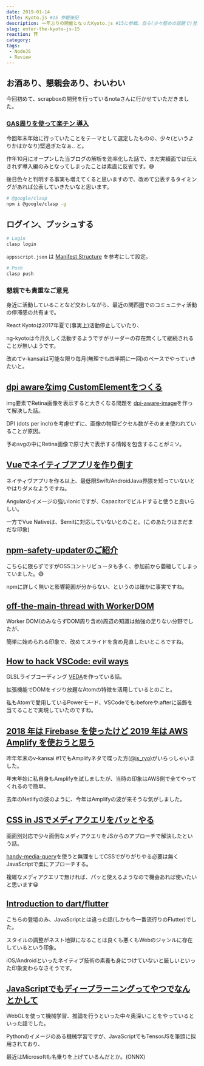 ```yaml
---
date: 2019-01-14
title: Kyoto.js #15 参戦後記
description: 一年ぶりの開催となったKyoto.js #15に参戦。自ら(少々堅めの話題で)登壇も行いました。遅ればせながらその振り返りを行います。
slug: enter-the-kyoto-js-15
reaction: ⛩
category: 
tags: 
 - NodeJS
 - Review
---
```


## お酒あり、懇親会あり、わいわい

今回初めて、scrapboxの開発を行っているnotaさんに行かせていただきました。

### [GAS周りを使って楽チン 導入](https://jiyuujin.github.io/introduction-to-gas/)

今回年末年始に行っていたことをテーマとして選定したものの、少々(というよりかはかなり)堅過ぎたなぁ.. と。

作年10月にオープンした当ブログの解析を効率化した話で、まだ実績面では伝えきれず導入編のみとなってしまったことは素直に反省です。😅

後日色々と判明する事実も増えてくると思いますので、改めて公表するタイミングがあれば公表していきたいなと思います。

```bash
# @google/clasp
npm i @google/clasp -g
```

## ログイン、プッシュする

```bash
# Login
clasp login
```

`appsscript.json` は [Manifest Structure](https://developers.google.com/apps-script/concepts/manifests#manifest_structurehttps://developers.google.com/apps-script/concepts/manifests#manifest_structure) を参考にして設定。

```bash
# Push
clasp push
```

### 懇親でも貴重なご意見

身近に活動していることなど交わしながら、最近の関西圏でのコミュニティ活動の停滞感の共有まで。

React Kyotoは2017年夏で(事実上)活動停止していたり、

ng-kyotoは今月久しく活動するようですがリーダーの存在無くして継続されることが無いようです。

改めてv-kansaiは可能な限り毎月(無理でも四半期に一回)のペースでやっていきたいと。

## [dpi awareなimg CustomElementをつくる](https://scrapbox.io/daiiz/dpi_aware%E3%81%AAimg_CustomElement%E3%82%92%E3%81%A4%E3%81%8F%E3%82%8B)

img要素でRetina画像を表示すると大きくなる問題を [dpi-aware-image](https://github.com/daiiz/dpi-aware-image)を作って解決した話。

DPI (dots per inch)を考慮せずに、画像の物理ピクセル数がそのまま使われていることが原因。

予めsvgの中にRetina画像で原寸大で表示する情報を包含することがミソ。

## [Vueでネイティブアプリを作り倒す](https://speakerdeck.com/takumiz19/vuedeneiteibuapuriwozuo-ridao-su)

ネイティヴアプリを作る以上、最低限Swift/AndroidJava界隈を知っていないとやはりダメなようですね。

Angularのイメージの強いIonicですが、Capacitorでビルドすると使うと良いらしい。

一方でVue Nativeは、$emitに対応していないとのこと。(このあたりはまだまだな印象)

## [npm-safety-updaterのご紹介](https://github.com/pastak/npm-safety-updater)

こちらに限らずですがOSSコントリビュータも多く、参加前から萎縮してしまっていました。😅

npmに詳しく無いと影響範囲が分からない、というのは確かに事実ですね。

## [off-the-main-thread with WorkerDOM](https://speakerdeck.com/masashi/off-the-main-thread-with-workerdom)

Worker DOM(のみならずDOM周り含め)周辺の知識は勉強の足りない分野でしたが、

簡単に始められる印象で、改めてスライドを含め見直したいところですね。

## [How to hack VSCode: evil ways	](https://speakerdeck.com/fand/how-to-hack-vs-code-evil-ways-japanese)

GLSLライブコーディング [VEDA](https://atom.io/packages/veda)を作っている話。

拡張機能でDOMをイジり放題なAtomの特徴を活用しているとのこと。

私もAtomで愛用しているPowerモード、VSCodeでも:beforeや:afterに装飾を当てることで実現していたのですね。

## [2018 年は Firebase を使ったけど 2019 年は AWS Amplify を使おうと思う](https://speakerdeck.com/potato4d/aws-amplify-2019-number-kyotojs)

昨年年末のv-kansai #1でもAmplifyネタで喋った方([@is_ryo](https://twitter.com/is_ryo))がいらっしゃいました。

年末年始に私自身もAmplifyを試しましたが、当時の印象はAWS側で全てやってくれるので簡単。

去年のNetlifyの波のように、今年はAmplifyの波が来そうな気がしました。

## [CSS in JSでメディアクエリをパッとやる](https://speakerdeck.com/1natsu172/kyotojs15-handy-media-query)

画面別対応で少々面倒なメディアクエリをJSからのアプローチで解決したという話。

[handy-media-query](https://github.com/1natsu172/handy-media-query)を使うと無理をしてCSSでがりがりやる必要は無くJavaScriptで楽にアプローチする。

複雑なメディアクエリで無ければ、パッと使えるようなので機会あれば使いたいと思います😀

## [Introduction to dart/flutter](https://scrapbox.io/tomoz6o9-public/Introduction_to_Dart%2FFlutter)

こちらの登壇のみ、JavaScriptとは違った話(しかも今一番流行りのFlutter)でした。

スタイルの調整がネスト地獄になることは良くも悪くもWebのジャンルに存在しているという印象。

iOS/Androidといったネイティブ技術の素養も身につけていないと厳しいといった印象変わらなさそうです。

## [JavaScriptでもディープラーニングってやつでなんとかして](https://speakerdeck.com/spring_raining/kyoto-dot-js-15)

WebGLを使って機械学習、推論を行うといった中々奥深いことをやっているといった話でした。

Pythonのイメージのある機械学習ですが、JavaScriptでもTensorJSを筆頭に採用されており、

最近はMicrosoftも名乗りを上げているんだとか。(ONNX)

